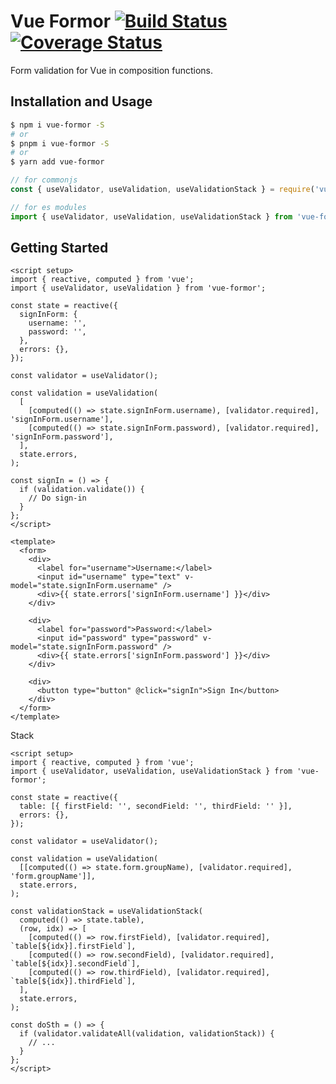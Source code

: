 # Vue Formor [![Build Status](https://travis-ci.org/Vanilla-IceCream/vue-formor.svg?branch=main)](https://travis-ci.org/Vanilla-IceCream/vue-formor) [![Coverage Status](https://coveralls.io/repos/github/Vanilla-IceCream/vue-formor/badge.svg?branch=main)](https://coveralls.io/github/Vanilla-IceCream/vue-formor?branch=main)

Form validation for Vue in composition functions.

## Installation and Usage

```sh
$ npm i vue-formor -S
# or
$ pnpm i vue-formor -S
# or
$ yarn add vue-formor
```

```js
// for commonjs
const { useValidator, useValidation, useValidationStack } = require('vue-formor');

// for es modules
import { useValidator, useValidation, useValidationStack } from 'vue-formor';
```

## Getting Started

```vue
<script setup>
import { reactive, computed } from 'vue';
import { useValidator, useValidation } from 'vue-formor';

const state = reactive({
  signInForm: {
    username: '',
    password: '',
  },
  errors: {},
});

const validator = useValidator();

const validation = useValidation(
  [
    [computed(() => state.signInForm.username), [validator.required], 'signInForm.username'],
    [computed(() => state.signInForm.password), [validator.required], 'signInForm.password'],
  ],
  state.errors,
);

const signIn = () => {
  if (validation.validate()) {
    // Do sign-in
  }
};
</script>

<template>
  <form>
    <div>
      <label for="username">Username:</label>
      <input id="username" type="text" v-model="state.signInForm.username" />
      <div>{{ state.errors['signInForm.username'] }}</div>
    </div>

    <div>
      <label for="password">Password:</label>
      <input id="password" type="password" v-model="state.signInForm.password" />
      <div>{{ state.errors['signInForm.password'] }}</div>
    </div>

    <div>
      <button type="button" @click="signIn">Sign In</button>
    </div>
  </form>
</template>
```

Stack

```vue
<script setup>
import { reactive, computed } from 'vue';
import { useValidator, useValidation, useValidationStack } from 'vue-formor';

const state = reactive({
  table: [{ firstField: '', secondField: '', thirdField: '' }],
  errors: {},
});

const validator = useValidator();

const validation = useValidation(
  [[computed(() => state.form.groupName), [validator.required], 'form.groupName']],
  state.errors,
);

const validationStack = useValidationStack(
  computed(() => state.table),
  (row, idx) => [
    [computed(() => row.firstField), [validator.required], `table[${idx}].firstField`],
    [computed(() => row.secondField), [validator.required], `table[${idx}].secondField`],
    [computed(() => row.thirdField), [validator.required], `table[${idx}].thirdField`],
  ],
  state.errors,
);

const doSth = () => {
  if (validator.validateAll(validation, validationStack)) {
    // ...
  }
};
</script>
```
